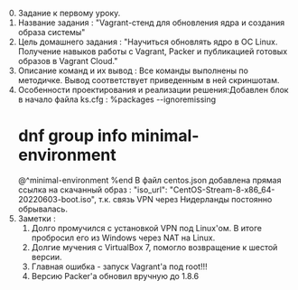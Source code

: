 0. Задание к первому уроку.
1. Название задания : "Vagrant-стенд для обновления ядра и создания образа системы"
2. Цель домашнего задания : "Научиться обновлять ядро в ОС Linux. Получение навыков работы с Vagrant, Packer и публикацией готовых образов в Vagrant Cloud."
3. Описание команд и их вывод : Все команды выполнены по методичке. Вывод соответствует приведенным в ней скриншотам.
4. Особенности проектирования и реализации решения:Добавлен блок в начало файла ks.cfg : 
	%packages --ignoremissing
	# dnf group info minimal-environment
	@^minimal-environment
	%end
	В файл centos.json добавлена прямая ссылка на скачанный образ : "iso_url": "CentOS-Stream-8-x86_64-20220603-boot.iso",
	т.к. связь VPN через Нидерланды постоянно обрывалась.
5. Заметки :
	1. Долго промучился с установкой VPN под Linux'ом. В итоге пробросил его из Windows через NAT на Linux.
	2. Долгие мучения с VirtualBox 7, помогло возвращение к шестой версии.
	3. Главная ошибка - запуск Vagrant'а под root!!!
	4. Версию Packer'а обновил вручную до 1.8.6
